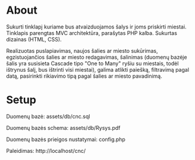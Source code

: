 # About
Sukurti tinklapį kuriame bus atvaizduojamos šalys ir joms priskirti miestai. Tinklapis parengtas MVC architektūra, parašytas PHP kalba. Sukurtas dizainas (HTML, CSS).

Realizuotas puslapiavimas, naujos šalies ar miesto sukūrimas, egzistuojančios šalies ar miesto redagavimas, šalinimas (duomenų bazėje šalis yra susisieta Cascade tipo "One to Many" ryšiu su miestais, todėl ištrynus šalį, bus ištrinti visi miestai), galima atlikti paiešką, filtravimą pagal datą, pasirinkti rikiavimo tipą pagal šalies ar miesto pavadinimą.

# Setup
Duomenų bazė: assets/db/cnc.sql

Duomenų bazės schema: assets/db/Rysys.pdf

Duomenų bazės prieigos nustatymai: config.php

Paleidimas: http://localhost/cnc/
